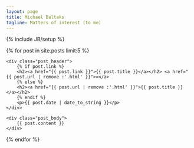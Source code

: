 ```yaml
---
layout: page
title: Michael Baltaks
tagline: Matters of interest (to me)
---
```

{% include JB/setup %}

<div class="content">
{% for post in site.posts limit:5 %}
<div class="post">

    <div class="post_header">
        {% if post.link %}
        <h2><a href="{{ post.link }}">{{ post.title }}</a></h2> <a href="{{ post.url | remove :'.html' }}">∞</a>
        {% else %}
        <h2><a href="{{ post.url | remove :'.html' }}">{{ post.title }}</a></h2>
        {% endif %}
        <p>{{ post.date | date_to_string }}</p>
    </div>

    <div class="post_body">
        {{ post.content }}
    </div>
  </div>
{% endfor %}

</div>
